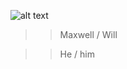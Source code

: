 
![alt text](https://files.catbox.moe/gyazq5.png "jimmy urine")
  >>Maxwell / Will 
 
  >>He / him 
